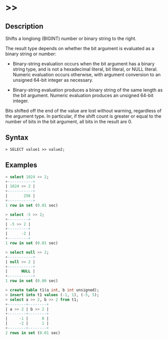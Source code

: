 # **>>**

## **Description**

Shifts a longlong (BIGINT) number or binary string to the right.

The result type depends on whether the bit argument is evaluated as a binary string or number:

- Binary-string evaluation occurs when the bit argument has a binary string type, and is not a hexadecimal literal, bit literal, or NULL literal. Numeric evaluation occurs otherwise, with argument conversion to an unsigned 64-bit integer as necessary.

- Binary-string evaluation produces a binary string of the same length as the bit argument. Numeric evaluation produces an unsigned 64-bit integer.

Bits shifted off the end of the value are lost without warning, regardless of the argument type. In particular, if the shift count is greater or equal to the number of bits in the bit argument, all bits in the result are 0.

## **Syntax**

```
> SELECT value1 >> value2;
```

## **Examples**

```sql
> select 1024 >> 2;
+-----------+
| 1024 >> 2 |
+-----------+
|       256 |
+-----------+
1 row in set (0.01 sec)

> select -5 >> 2;
+---------+
| -5 >> 2 |
+---------+
|      -2 |
+---------+
1 row in set (0.01 sec)

> select null >> 2;
+-----------+
| null >> 2 |
+-----------+
|      NULL |
+-----------+
1 row in set (0.00 sec)

> create table t1(a int, b int unsigned);
> insert into t1 values (-1, 1), (-5, 5);
> select a >> 2, b >> 2 from t1;
+--------+--------+
| a >> 2 | b >> 2 |
+--------+--------+
|     -1 |      0 |
|     -2 |      1 |
+--------+--------+
2 rows in set (0.01 sec)
```
